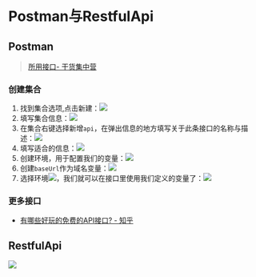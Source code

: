 # Postman与RestfulApi
## Postman
> [所用接口-  干货集中营](https://gank.io/api)
### 创建集合
1. 找到集合选项,点击新建：![](https://gitee.com/huanshenga/myimg/raw/master/PicGo/20201110231926.png)
2. 填写集合信息：![](https://gitee.com/huanshenga/myimg/raw/master/PicGo/20201110231858.png)
3. 在集合右键选择新增`api`，在弹出信息的地方填写关于此条接口的名称与描述：![](https://gitee.com/huanshenga/myimg/raw/master/PicGo/20201110232019.png)
4. 填写适合的信息：![](https://gitee.com/huanshenga/myimg/raw/master/PicGo/20201110232223.png)
5. 创建环境，用于配置我们的变量：![](https://gitee.com/huanshenga/myimg/raw/master/PicGo/20201110232330.png)
6. 创建`baseUrl`作为域名变量：![](https://gitee.com/huanshenga/myimg/raw/master/PicGo/20201110232449.png)
7. 选择环境![](https://gitee.com/huanshenga/myimg/raw/master/PicGo/20201110232544.png)，我们就可以在接口里使用我们定义的变量了：![](https://gitee.com/huanshenga/myimg/raw/master/PicGo/20201110232618.png)

### 更多接口
* [有哪些好玩的免费的API接口? - 知乎](https://www.zhihu.com/question/32225726)
## RestfulApi
![](https://gitee.com/huanshenga/myimg/raw/master/PicGo/20201110230147.png)